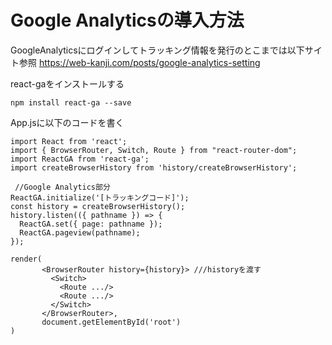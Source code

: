 # Google Analyticsの導入方法  

GoogleAnalyticsにログインしてトラッキング情報を発行のとこまでは以下サイト参照
https://web-kanji.com/posts/google-analytics-setting  

react-gaをインストールする
```
npm install react-ga --save
```  

App.jsに以下のコードを書く  
```
import React from 'react';
import { BrowserRouter, Switch, Route } from "react-router-dom";
import ReactGA from 'react-ga';
import createBrowserHistory from 'history/createBrowserHistory';
 
 //Google Analytics部分
ReactGA.initialize('[トラッキングコード]');
const history = createBrowserHistory();
history.listen(({ pathname }) => {
  ReactGA.set({ page: pathname });
  ReactGA.pageview(pathname);
});
 
render(
       <BrowserRouter history={history}> ///historyを渡す  
         <Switch>
           <Route .../>
           <Route .../>
         </Switch>
       </BrowserRouter>,
       document.getElementById('root')
)
```  
